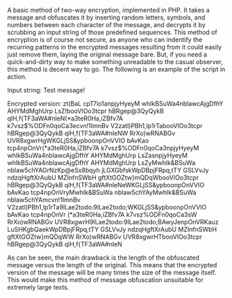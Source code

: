 A basic method of two-way encryption, implemented in PHP. It takes a message and obfuscates it by inserting random letters, symbols, and numbers between each character of the message, and decrypts it by scrubbing an input string of those predefined sequences. This method of encryption is of course not secure, as anyone who can indentify the recurring patterns in the encrypted messages resulting from it could easily just remove them, laying the original message bare. But, if you need a quick-and-dirty way to make something unreadable to the casual observer, this method is decent way to go.
The following is an example of the script in action.

Input string: Test message!

Encrypted version: zt(BaL cpT7io1anpjyHyeyM whIkBSuWa4nblawcAjgDfhY AHYMdMghUrp LsZ!booVIOo3tcpr hBRgep@3QyQykB qlH,f{TF3aWA#nleN(*a3teR0Ha,iZBfv7A k7vsz$%ODFn0qoCa3ecvn!1ImnBv V2zatl)PBh1,lp1rTabooVIOo3tcpr hBRgep@3QyQykB qlH,f{TF3aWA#nleNW RrXo)wRNABGv UVR8xgwrHgWKGLjSS&ypboonpOnVVIO bAvKao tcp4npOnVr(*a3teR0Ha,iZBfv7A k7vsz$%ODFn0qoCa3npjyHyeyM whIkBSuWa4nblawcAjgDfhY AHYMdMghUrp LsZasnpjyHyeyM whIkBSuWa4nblawcAjgDfhY AHYMdMghUrp LsZyMwhIk&BSuWa nblaw5chYAGrNzKp@eSx8bqyh jLGXGbfskWpDBpjFRpq,tTY GSLVvJy ndzqHgftXrAubU MZInfnSWbH gftXtGOZtw}mQDqWbooVIOo3tcpr hBRgep@3QyQykB qlH,f{TF3aWA#nleNeWKGLjSS&ypboonpOnVVIO bAvKao tcp4npOnVryMwhIk&BSuWa nblaw5chYAyMwhIk&BSuWa nblaw5chYAmcvn!1ImnBv V2zatl)PBh1,lp1rTa9lLae2todo:9lLae2todo;WKGLjSS&ypboonpOnVVIO bAvKao tcp4npOnVr (*a3teR0Ha,iZBfv7A k7vsz$%ODFn0qoCa39lLae2todo:9lLae2todo;9lLae2todo:9lLae2todo;tcvn!1ImnBv V2zatl)PBh1,lp1rTa(*a3teR0Ha,iZBfv7A k7vsz$%ODFn0qoCa3sW RrXo)wRNABGv UVR8xgwrH9lLae2todo:9lLae2todo;BAwyJenpOnVRKauz LuSHKgbQaekWpDBpjFRpq,tTY GSLVvJy ndzqHgftXrAubU MZInfnSWbH gftXtGOZtw}mQDqWW RrXo)wRNABGv UVR8xgwrHTbooVIOo3tcpr hBRgep@3QyQykB qlH,f{TF3aWA#nleN

As can be seen, the main drawback is the length of the obfuscated message versus the length of the original. This means that the encrypted version of the message will be many times the size of the message itself. This would make this method of message obfuscation unsuitable for extremely large texts.
